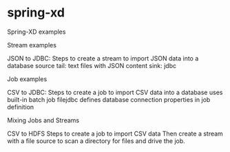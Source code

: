 # spring-xd
Spring-XD examples

Stream examples

JSON to JDBC: 
  Steps to create a stream to import JSON data into a database
    source tail: text files with JSON content
    sink: jdbc

Job examples

  CSV to JDBC:
    Steps to create a job to import CSV data into a database
      uses built-in batch job filejdbc
      defines database connection properties in job definition
      

Mixing Jobs and Streams

  CSV to HDFS
    Steps to create a job to import CSV data
    Then create a stream with a file source to scan a directory for files and drive the job.
